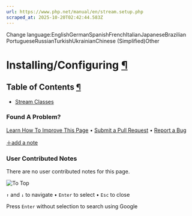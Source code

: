 ```yaml
---
url: https://www.php.net/manual/en/stream.setup.php
scraped_at: 2025-10-20T02:42:44.583Z
---
```


Change language:EnglishGermanSpanishFrenchItalianJapaneseBrazilian PortugueseRussianTurkishUkrainianChinese (Simplified)Other

# Installing/Configuring [¶](https://www.php.net/manual/en/stream.setup.php\#stream.setup)

## Table of Contents [¶](https://www.php.net/manual/en/stream.setup.php\#stream.setup)

- [Stream Classes](https://www.php.net/manual/en/stream.resources.php)

### Found A Problem?

[Learn How To Improve This Page](https://github.com/php/doc-base/blob/master/README.md "This will take you to our contribution guidelines on GitHub")
•
[Submit a Pull Request](https://github.com/php/doc-en/blob/master/reference/stream/setup.xml)
•
[Report a Bug](https://github.com/php/doc-en/issues/new?body=From%20manual%20page:%20https:%2F%2Fphp.net%2Fstream.setup%0A%0A---)

[＋add a note](https://www.php.net/manual/add-note.php?sect=stream.setup&repo=en&redirect=https://www.php.net/manual/en/stream.setup.php)

### User Contributed Notes

There are no user contributed notes for this page.

![To Top](https://www.php.net/images/to-top@2x.png)

`↑` and `↓` to navigate •
`Enter` to select •
`Esc` to close


Press `Enter` without
selection to search using Google